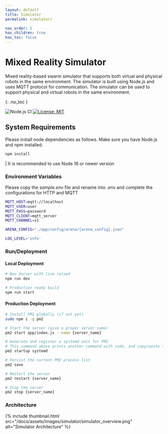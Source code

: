 ```yaml
---
layout: default
title: Simulator
permalink: simulator/

nav_order: 5
has_children: true
has_toc: false
---
```


# Mixed Reality Simulator

Mixed reality-based swarm simulator that supports both virtual and physical robots in the same environment. The simulator is built using Node.js and uses MQTT protocol for communication. The simulator can be used to support physical and virtual robots in the same environment.

{: .no_toc }

![Node.js CI](https://github.com/Pera-Swarm/e15-fyp-swarm-server/workflows/Node.js%20CI/badge.svg)
[![License: MIT](https://img.shields.io/badge/License-MIT-blue.svg)](https://opensource.org/licenses/MIT)

## System Requirements

Please install node dependencies as follows. Make sure you have Node.js and npm installed.

```bash
npm install
```

| It is recommended to use Node 16 or newer version

### Environment Variables

Please copy the _sample.env_ file and rename into _.env_ and complete the configurations for HTTP and MQTT

```bash
MQTT_HOST=mqtt://localhost
MQTT_USER=user
MQTT_PASS=password
MQTT_CLIENT=mqtt_server
MQTT_CHANNEL=v1

ARENA_CONFIG="./app/config/arena/{arena_config}.json"

LOG_LEVEL='info'
```

### Run/Deployment

#### Local Deployment

```bash
# Dev Server with live reload
npm run dev

# Production ready build
npm run start
```

#### Production Deployment

```bash
# Install PM2 globally (if not yet)
sudo npm i -g pm2

# Start the server (give a proper server name)
pm2 start app/index.js --name {server_name}

# Generate and register a systemd unit for PM2
# This command above prints another command with sudo, and copy/paste that into CLI
pm2 startup systemd

# Persist the current PM2 process list
pm2 save

# Restart the server
pm2 restart {server_name}

# Stop the server
pm2 stop {server_name}
```

### Architecture

{% include thumbnail.html src="/docs/assets/images/simulator/simulator_overview.png" alt="Simulator Architecture" %}

